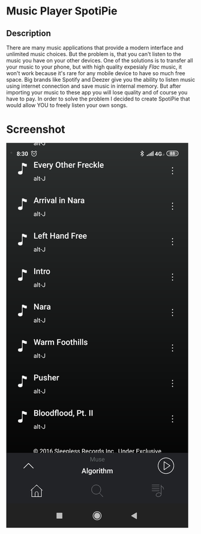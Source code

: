 # Music Player SpotiPie

## Description

There are many music applications that provide a modern interface and unlimited music choices. But the problem is, that you can't listen to the music you have on your other devices. One of the solutions is to transfer all your music to your phone, but with high quality  expesialy *Flac* music, it won't work because it's rare for any mobile device to have so much free space. Big brands like Spotify and Deezer give you the ability to listen music using internet connection and save music in internal memory. But after importing your music to these app you will lose quality and of course you have to pay. In order to solve the problem I decided to create SpotiPie that would allow YOU to freely listen your own songs.


# Screenshot

![Album song list](https://github.com/EimantasN/Music-Player-SpotiPie/blob/feature-new-player-fragment/Screenshots/album-song-list.png)


